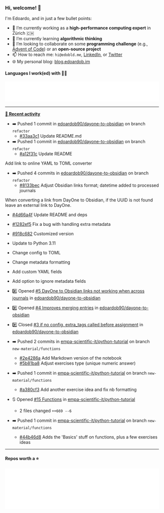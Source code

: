 ### Hi, welcome! 👋 

I'm Edoardo, and in just a few bullet points:

- 🔭 I’m currently working as a **high-performance computing expert** in Zürich 🇨🇭
- 🌱 I’m currently learning **algorithmic thinking**
- 👯 I’m looking to collaborate on some **programming challenge** (e.g., [Advent of Code](https://github.com/edoardob90/aoc2022)) or an **open-source project**
- 📫 How to reach me: `hi@edobld.me`, [LinkedIn](https://linkedin.com/in/edobld), or [Twitter](https://twitter.com/eadweard90)
- 🌐 My personal blog: [blog.edoardob.im](https://blog.edoardob.im)

#### Languages I work(ed) with 👨‍💻

<img src="https://github.com/edoardob90/edoardob90/blob/main/.cache/languages.svg">

---

**[📰 Recent activity](https://github.com/edoardob90)**
* ➡️ Pushed 1 commit in [edoardob90/dayone-to-obsidian](https://github.com/edoardob90/dayone-to-obsidian) on branch `refactor`
  * [#33aa3c1](https://github.com/edoardob90/dayone-to-obsidian/commit/33aa3c1) Update README.md
* ➡️ Pushed 1 commit in [edoardob90/dayone-to-obsidian](https://github.com/edoardob90/dayone-to-obsidian) on branch `refactor`
  * [#a12f31c](https://github.com/edoardob90/dayone-to-obsidian/commit/a12f31c) Update README

Add link to online YAML to TOML converter
* ➡️ Pushed 4 commits in [edoardob90/dayone-to-obsidian](https://github.com/edoardob90/dayone-to-obsidian) on branch `refactor`
  * [#8133bec](https://github.com/edoardob90/dayone-to-obsidian/commit/8133bec) Adjust Obsidian links format; datetime added to processed journals

When converting a link from DayOne to Obsidian, if the UUID is not found
leave an external link to DayOne.
  * [#4d66a4f](https://github.com/edoardob90/dayone-to-obsidian/commit/4d66a4f) Update README and deps
  * [#1282ef5](https://github.com/edoardob90/dayone-to-obsidian/commit/1282ef5) Fix a bug with handling extra metadata
  * [#918c682](https://github.com/edoardob90/dayone-to-obsidian/commit/918c682) Customized version

* Update to Python 3.11
* Change config to TOML
* Change metadata formatting
* Add custom YAML fields
* Add option to ignore metadata fields
* #️⃣ Opened [#5 DayOne to Obsidian links not working when across journals](https://github.com/edoardob90/dayone-to-obsidian/issues/5) in [edoardob90/dayone-to-obsidian](https://github.com/edoardob90/dayone-to-obsidian)
* #️⃣ Opened [#4 Improves merging entries](https://github.com/edoardob90/dayone-to-obsidian/issues/4) in [edoardob90/dayone-to-obsidian](https://github.com/edoardob90/dayone-to-obsidian)
* #️⃣ Closed [#3 if no config, extra_tags called before assignment](https://github.com/edoardob90/dayone-to-obsidian/issues/3) in [edoardob90/dayone-to-obsidian](https://github.com/edoardob90/dayone-to-obsidian)
* ➡️ Pushed 2 commits in [empa-scientific-it/python-tutorial](https://github.com/empa-scientific-it/python-tutorial) on branch `new-material/functions`
  * [#2e4286a](https://github.com/empa-scientific-it/python-tutorial/commit/2e4286a) Add Markdown version of the notebook
  * [#5b81ba8](https://github.com/empa-scientific-it/python-tutorial/commit/5b81ba8) Adjust exercises type (unique numeric answer)
* ➡️ Pushed 1 commit in [empa-scientific-it/python-tutorial](https://github.com/empa-scientific-it/python-tutorial) on branch `new-material/functions`
  * [#a380cf3](https://github.com/empa-scientific-it/python-tutorial/commit/a380cf3) Add another exercise idea and fix nb formatting
* 🔃 Opened [#15 Functions](https://github.com/empa-scientific-it/python-tutorial/pull/15) in [empa-scientific-it/python-tutorial](https://github.com/empa-scientific-it/python-tutorial)
  * 2 files changed `++669 --6`
* ➡️ Pushed 1 commit in [empa-scientific-it/python-tutorial](https://github.com/empa-scientific-it/python-tutorial) on branch `new-material/functions`
  * [#44b46d8](https://github.com/empa-scientific-it/python-tutorial/commit/44b46d8) Adds the &#39;Basics&#39; stuff on functions, plus a few exercises ideas


---

#### Repos worth a ⭐

<img src="https://github.com/edoardob90/edoardob90/blob/main/.cache/stars.svg">

<!--
- ⚡ Fun fact: ...
- 🤔 I’m looking for help with ...
- 💬 Ask me about ...
-->
